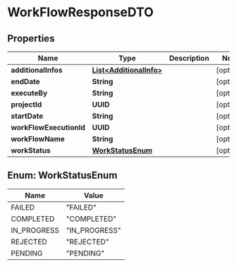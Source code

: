 

# WorkFlowResponseDTO


## Properties

| Name | Type | Description | Notes |
|------------ | ------------- | ------------- | -------------|
|**additionalInfos** | [**List&lt;AdditionalInfo&gt;**](AdditionalInfo.md) |  |  [optional] |
|**endDate** | **String** |  |  [optional] |
|**executeBy** | **String** |  |  [optional] |
|**projectId** | **UUID** |  |  [optional] |
|**startDate** | **String** |  |  [optional] |
|**workFlowExecutionId** | **UUID** |  |  [optional] |
|**workFlowName** | **String** |  |  [optional] |
|**workStatus** | [**WorkStatusEnum**](#WorkStatusEnum) |  |  [optional] |



## Enum: WorkStatusEnum

| Name | Value |
|---- | -----|
| FAILED | &quot;FAILED&quot; |
| COMPLETED | &quot;COMPLETED&quot; |
| IN_PROGRESS | &quot;IN_PROGRESS&quot; |
| REJECTED | &quot;REJECTED&quot; |
| PENDING | &quot;PENDING&quot; |



